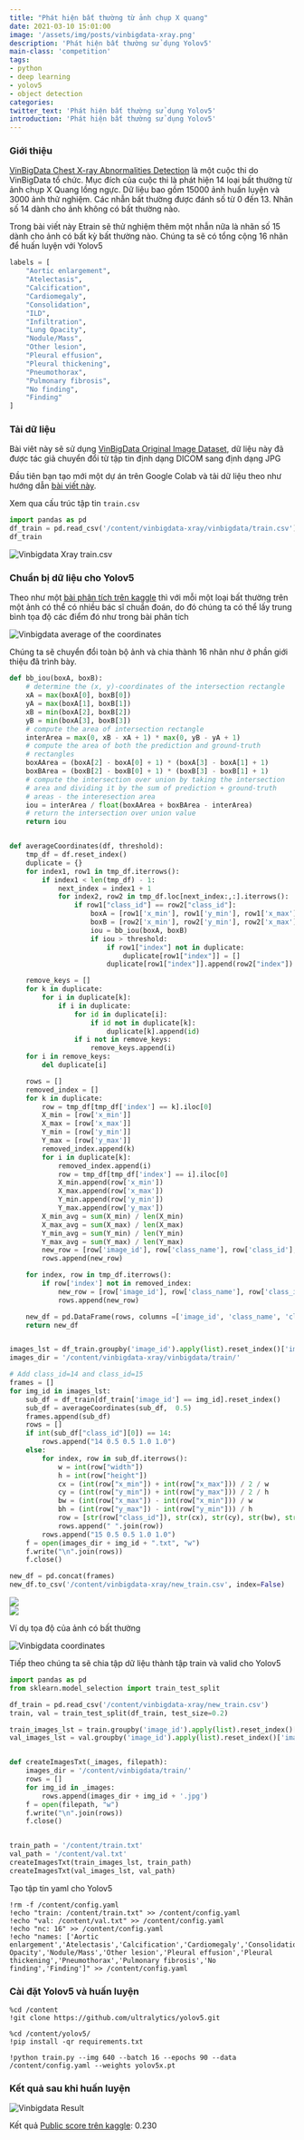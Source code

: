 ```yaml
---
title: "Phát hiện bất thường từ ảnh chụp X quang"
date: 2021-03-10 15:01:00
image: '/assets/img/posts/vinbigdata-xray.png'
description: 'Phát hiện bất thường sử dụng Yolov5'
main-class: 'competition'
tags:
- python
- deep learning
- yolov5
- object detection
categories:
twitter_text: 'Phát hiện bất thường sử dụng Yolov5'
introduction: 'Phát hiện bất thường sử dụng Yolov5'
---
```


### Giới thiệu

[VinBigData Chest X-ray Abnormalities Detection](https://www.kaggle.com/c/vinbigdata-chest-xray-abnormalities-detection) là một cuộc thi do VinBigData tổ chức. Mục đích của cuộc thi là phát hiện 14 loại bất thường từ ảnh chụp X Quang lồng ngực. Dữ liệu bao gồm 15000 ảnh huấn luyện và 3000 ảnh thử nghiệm. Các nhẫn bất thường được đánh số từ 0 đến 13. Nhãn số 14 dành cho ảnh không có bất thường nào.

Trong bài viết này Etrain sẽ thử nghiệm thêm một nhẫn nữa là nhãn số 15 dành cho ảnh có bất kỳ bất thường nào. Chúng ta sẽ có tổng cộng 16 nhãn để huấn luyện với Yolov5

```python
labels = [
    "Aortic enlargement",
    "Atelectasis",
    "Calcification",
    "Cardiomegaly",
    "Consolidation",
    "ILD",
    "Infiltration",
    "Lung Opacity",
    "Nodule/Mass",
    "Other lesion",
    "Pleural effusion",
    "Pleural thickening",
    "Pneumothorax",
    "Pulmonary fibrosis",
    "No finding",
    "Finding"
]
```


### Tải dữ liệu

Bài viêt này sẽ sử dụng [VinBigData Original Image Dataset](https://www.kaggle.com/awsaf49/vinbigdata-original-image-dataset), dữ liệu này đã được tác giả chuyển đổi từ tập tin định dạng DICOM sang định dạng JPG

Đầu tiên bạn tạo mới một dự án trên Google Colab và tải dữ liệu theo như hướng dẫn [bài viết này](/posts/download-kaggle-data-in-google-colab).

Xem qua cấu trúc tập tin `train.csv`

```python
import pandas as pd
df_train = pd.read_csv('/content/vinbigdata-xray/vinbigdata/train.csv')
df_train
```

![Vinbigdata Xray train.csv](/assets/img/posts/vinbigdata-xray-train.png)


### Chuẩn bị dữ liệu cho Yolov5

Theo như một [bài phân tích trên kaggle](https://www.kaggle.com/duythanhng/take-the-average-of-the-coordinates-using-iou) thì với mỗi một loại bất thường trên một ảnh có thể có nhiều bác sĩ chuẩn đoán, do đó chúng ta có thể lấy trung bình tọa độ các điểm đó như trong bài phân tích

![Vinbigdata average of the coordinates](/assets/img/posts/vinbigdata-convert-iou.png)

Chúng ta sẽ chuyển đổi toàn bộ ảnh và chia thành 16 nhãn như ở phần giới thiệu đã trình bày.

```python
def bb_iou(boxA, boxB):
	# determine the (x, y)-coordinates of the intersection rectangle
	xA = max(boxA[0], boxB[0])
	yA = max(boxA[1], boxB[1])
	xB = min(boxA[2], boxB[2])
	yB = min(boxA[3], boxB[3])
	# compute the area of intersection rectangle
	interArea = max(0, xB - xA + 1) * max(0, yB - yA + 1)
	# compute the area of both the prediction and ground-truth
	# rectangles
	boxAArea = (boxA[2] - boxA[0] + 1) * (boxA[3] - boxA[1] + 1)
	boxBArea = (boxB[2] - boxB[0] + 1) * (boxB[3] - boxB[1] + 1)
	# compute the intersection over union by taking the intersection
	# area and dividing it by the sum of prediction + ground-truth
	# areas - the interesection area
	iou = interArea / float(boxAArea + boxBArea - interArea)
	# return the intersection over union value
	return iou


def averageCoordinates(df, threshold):
    tmp_df = df.reset_index()
    duplicate = {}
    for index1, row1 in tmp_df.iterrows():
        if index1 < len(tmp_df) - 1:
            next_index = index1 + 1
            for index2, row2 in tmp_df.loc[next_index:,:].iterrows():
                if row1["class_id"] == row2["class_id"]:
                    boxA = [row1['x_min'], row1['y_min'], row1['x_max'], row1['y_max']]
                    boxB = [row2['x_min'], row2['y_min'], row2['x_max'], row2['y_max']]
                    iou = bb_iou(boxA, boxB)
                    if iou > threshold:
                        if row1["index"] not in duplicate:
                            duplicate[row1["index"]] = []
                        duplicate[row1["index"]].append(row2["index"])

    remove_keys = []
    for k in duplicate:
        for i in duplicate[k]:
            if i in duplicate:
                for id in duplicate[i]:
                    if id not in duplicate[k]:
                        duplicate[k].append(id)
                if i not in remove_keys:
                    remove_keys.append(i)
    for i in remove_keys:
        del duplicate[i]

    rows = []
    removed_index = []
    for k in duplicate:
        row = tmp_df[tmp_df['index'] == k].iloc[0]
        X_min = [row['x_min']]
        X_max = [row['x_max']]
        Y_min = [row['y_min']]
        Y_max = [row['y_max']]
        removed_index.append(k)
        for i in duplicate[k]:
            removed_index.append(i)
            row = tmp_df[tmp_df['index'] == i].iloc[0]
            X_min.append(row['x_min'])
            X_max.append(row['x_max'])
            Y_min.append(row['y_min'])
            Y_max.append(row['y_max'])
        X_min_avg = sum(X_min) / len(X_min)
        X_max_avg = sum(X_max) / len(X_max)
        Y_min_avg = sum(Y_min) / len(Y_min)
        Y_max_avg = sum(Y_max) / len(Y_max)
        new_row = [row['image_id'], row['class_name'], row['class_id'], X_min_avg, Y_min_avg, X_max_avg, Y_max_avg, row['width'], row['height']]
        rows.append(new_row)

    for index, row in tmp_df.iterrows():
        if row['index'] not in removed_index:
            new_row = [row['image_id'], row['class_name'], row['class_id'], row['x_min'], row['y_min'], row['x_max'], row['y_max'], row['width'], row['height']]
            rows.append(new_row)

    new_df = pd.DataFrame(rows, columns =['image_id', 'class_name', 'class_id', 'x_min', 'y_min', 'x_max', 'y_max', 'width', 'height'])
    return new_df


images_lst = df_train.groupby('image_id').apply(list).reset_index()['image_id'].tolist()
images_dir = '/content/vinbigdata-xray/vinbigdata/train/'

# Add class_id=14 and class_id=15
frames = []
for img_id in images_lst:
    sub_df = df_train[df_train['image_id'] == img_id].reset_index()
    sub_df = averageCoordinates(sub_df,  0.5)
    frames.append(sub_df)
    rows = []
    if int(sub_df["class_id"][0]) == 14:
        rows.append("14 0.5 0.5 1.0 1.0")
    else:
        for index, row in sub_df.iterrows():
            w = int(row["width"])
            h = int(row["height"])
            cx = (int(row["x_min"]) + int(row["x_max"])) / 2 / w
            cy = (int(row["y_min"]) + int(row["y_max"])) / 2 / h
            bw = (int(row["x_max"]) - int(row["x_min"])) / w
            bh = (int(row["y_max"]) - int(row["y_min"])) / h
            row = [str(row["class_id"]), str(cx), str(cy), str(bw), str(bh)]
            rows.append(" ".join(row))
        rows.append("15 0.5 0.5 1.0 1.0")
    f = open(images_dir + img_id + ".txt", "w")
    f.write("\n".join(rows))
    f.close()

new_df = pd.concat(frames)
new_df.to_csv('/content/vinbigdata-xray/new_train.csv', index=False)
```


<div>
<div class="screen-tv">
<a class="image-link" href="https://pwieu.com/click-FQLMKJP1-KHEQCJKZ?bt=25&tl=1&url=https%3A%2F%2Fshopee.vn%2FP-i.253909392.7869641420"><img src="/assets/img/ads/Mi-Air-Purifier-3C.gif"></a>
</div>
<img class="cabinet-img" src="/assets/img/cabinet-tv.png">
</div>


Ví dụ tọa độ của ảnh có bất thường

![Vinbigdata coordinates](/assets/img/posts/vingbigdata-filetxt.png)

Tiếp theo chúng ta sẽ chia tập dữ liệu thành tập train và valid cho Yolov5

```python
import pandas as pd
from sklearn.model_selection import train_test_split

df_train = pd.read_csv('/content/vinbigdata-xray/new_train.csv')
train, val = train_test_split(df_train, test_size=0.2)

train_images_lst = train.groupby('image_id').apply(list).reset_index()['image_id'].tolist()
val_images_lst = val.groupby('image_id').apply(list).reset_index()['image_id'].tolist()


def createImagesTxt(_images, filepath):
    images_dir = '/content/vinbigdata/train/'
    rows = []
    for img_id in _images:
        rows.append(images_dir + img_id + '.jpg')
    f = open(filepath, "w")
    f.write("\n".join(rows))
    f.close()


train_path = '/content/train.txt'
val_path = '/content/val.txt'
createImagesTxt(train_images_lst, train_path)
createImagesTxt(val_images_lst, val_path)
```

Tạo tập tin yaml cho Yolov5

```
!rm -f /content/config.yaml
!echo "train: /content/train.txt" >> /content/config.yaml
!echo "val: /content/val.txt" >> /content/config.yaml
!echo "nc: 16" >> /content/config.yaml
!echo "names: ['Aortic enlargement','Atelectasis','Calcification','Cardiomegaly','Consolidation','ILD','Infiltration','Lung Opacity','Nodule/Mass','Other lesion','Pleural effusion','Pleural thickening','Pneumothorax','Pulmonary fibrosis','No finding','Finding']" >> /content/config.yaml
```

### Cài đặt Yolov5 và huấn luyện

```
%cd /content
!git clone https://github.com/ultralytics/yolov5.git

%cd /content/yolov5/
!pip install -qr requirements.txt

!python train.py --img 640 --batch 16 --epochs 90 --data /content/config.yaml --weights yolov5x.pt
```


### Kết quả sau khi huấn luyện

![Vinbigdata Result](/assets/img/posts/vinbigdata-xray-result.png)

Kết quả [Public score trên kaggle](https://www.kaggle.com/duythanhng/vinbigdata-yolov5-16-class): 0.230